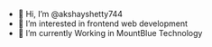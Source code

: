 - 👋 Hi, I’m @akshayshetty744
- 👀 I’m interested in frontend web development 
- 🌱 I’m currently Working in MountBlue Technology 



